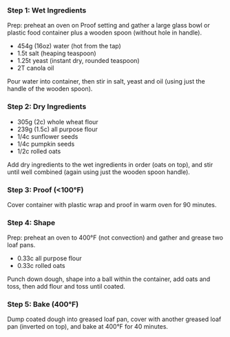 ### Step 1: Wet Ingredients

Prep: preheat an oven on Proof setting and gather a large glass bowl or plastic food container plus a wooden spoon (without hole in handle).

- 454g (16oz) water (hot from the tap)
- 1.5t salt (heaping teaspoon)
- 1.25t yeast (instant dry, rounded teaspoon)
- 2T canola oil

Pour water into container, then stir in salt, yeast and oil (using just the handle of the wooden spoon).

### Step 2: Dry Ingredients

- 305g (2c) whole wheat flour
- 239g (1.5c) all purpose flour
- 1/4c sunflower seeds
- 1/4c pumpkin seeds
- 1/2c rolled oats

Add dry ingredients to the wet ingredients in order (oats on top), and stir until well combined (again using just the wooden spoon handle).

### Step 3: Proof (<100°F)

Cover container with plastic wrap and proof in warm oven for 90 minutes.

### Step 4: Shape

Prep: preheat an oven to 400°F (not convection) and gather and grease two loaf pans.

- 0.33c all purpose flour
- 0.33c rolled oats

Punch down dough, shape into a ball within the container, add oats and toss, then add flour and toss until coated.

### Step 5: Bake (400°F)

Dump coated dough into greased loaf pan, cover with another greased loaf pan (inverted on top), and bake at 400°F for 40 minutes.
